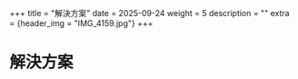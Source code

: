 +++
title = "解決方案"
date = 2025-09-24
weight = 5
description = ""
extra = {header_img = "IMG_4159.jpg"}
+++

# 解決方案
